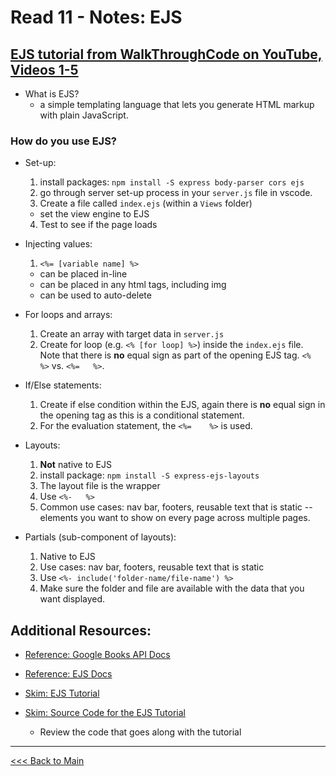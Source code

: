 # Read 11 - Notes: EJS

## [EJS tutorial from WalkThroughCode on YouTube, Videos 1-5](https://www.youtube.com/playlist?list=PL7sCSgsRZ-slYARh3YJIqPGZqtGVqZRGt)

+ What is EJS?
  - a simple templating language that lets you generate HTML markup with plain JavaScript.

### How do you use EJS?

+ Set-up:
  1. install packages: `npm install -S express body-parser cors ejs`
  2. go through server set-up process in your `server.js` file in vscode.
  3. Create a file called `index.ejs` (within a `Views` folder)
    - set the view engine to EJS
  4. Test to see if the page loads

+ Injecting values:
  1. `<%= [variable name] %>`
    - can be placed in-line
    - can be placed in any html tags, including img
    - can be used to auto-delete

+ For loops and arrays:
  1. Create an array with target data in `server.js`
  2. Create for loop (e.g. `<% [for loop] %>`) inside the `index.ejs` file. Note that there is **no** equal sign as part of the opening EJS tag. `<%   %>` vs. `<%=   %>`.

+ If/Else statements:
  1. Create if else condition within the EJS, again there is **no** equal sign in the opening tag as this is a conditional statement.
  2. For the evaluation statement, the `<%=    %>` is used.

+ Layouts:
  1. **Not** native to EJS
  2. install package: `npm install -S express-ejs-layouts`
  3. The layout file is the wrapper
  4. Use `<%-   %>`
  5. Common use cases: nav bar, footers, reusable text that is static -- elements you want to show on every page across multiple pages.

+ Partials (sub-component of layouts):
  1. Native to EJS
  2. Use cases: nav bar, footers, reusable text that is static
  3. Use `<%- include('folder-name/file-name') %>`
  4. Make sure the folder and file are available with the data that you want displayed.


## Additional Resources:
+ [Reference: Google Books API Docs](https://developers.google.com/books/docs/v1/using#WorkingVolumes)

+ [Reference: EJS Docs](http://ejs.co/)

+ [Skim: EJS Tutorial](https://scotch.io/tutorials/use-ejs-to-template-your-node-application)
+ [Skim: Source Code for the EJS Tutorial](https://github.com/scotch-io/node-ejs)
  - Review the code that goes along with the tutorial

***
[<<< Back to Main](https://sangmlee76.github.io/reading-notes/)



